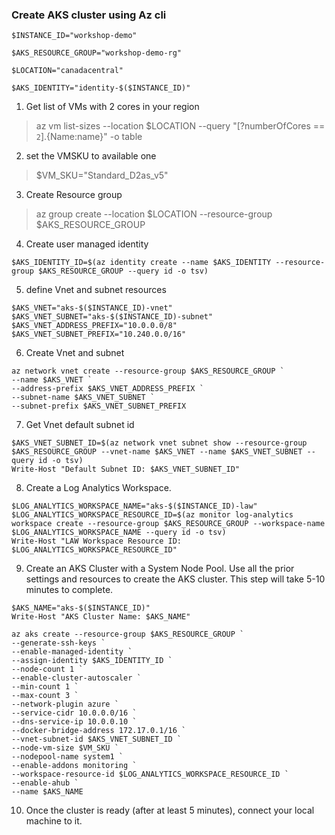 ### Create AKS cluster using Az cli
```
$INSTANCE_ID="workshop-demo"

$AKS_RESOURCE_GROUP="workshop-demo-rg"

$LOCATION="canadacentral"

$AKS_IDENTITY="identity-$($INSTANCE_ID)"
```
1. Get list of VMs with 2 cores in your region

> az vm list-sizes --location $LOCATION --query "[?numberOfCores == ``2``].{Name:name}" -o table

2. set the VMSKU to available one

> $VM_SKU="Standard_D2as_v5"

3. Create Resource group

> az group create --location $LOCATION --resource-group $AKS_RESOURCE_GROUP

4. Create user managed identity

```
$AKS_IDENTITY_ID=$(az identity create --name $AKS_IDENTITY --resource-group $AKS_RESOURCE_GROUP --query id -o tsv)
```

5. define Vnet and subnet resources

```
$AKS_VNET="aks-$($INSTANCE_ID)-vnet"
$AKS_VNET_SUBNET="aks-$($INSTANCE_ID)-subnet"
$AKS_VNET_ADDRESS_PREFIX="10.0.0.0/8"
$AKS_VNET_SUBNET_PREFIX="10.240.0.0/16"
```

6. Create Vnet and subnet
```
az network vnet create --resource-group $AKS_RESOURCE_GROUP `
--name $AKS_VNET `
--address-prefix $AKS_VNET_ADDRESS_PREFIX `
--subnet-name $AKS_VNET_SUBNET `
--subnet-prefix $AKS_VNET_SUBNET_PREFIX
```
7. Get Vnet default subnet id

```
$AKS_VNET_SUBNET_ID=$(az network vnet subnet show --resource-group $AKS_RESOURCE_GROUP --vnet-name $AKS_VNET --name $AKS_VNET_SUBNET --query id -o tsv)
Write-Host "Default Subnet ID: $AKS_VNET_SUBNET_ID"
```

8. Create a Log Analytics Workspace.

```
$LOG_ANALYTICS_WORKSPACE_NAME="aks-$($INSTANCE_ID)-law"
$LOG_ANALYTICS_WORKSPACE_RESOURCE_ID=$(az monitor log-analytics workspace create --resource-group $AKS_RESOURCE_GROUP --workspace-name $LOG_ANALYTICS_WORKSPACE_NAME --query id -o tsv)
Write-Host "LAW Workspace Resource ID: $LOG_ANALYTICS_WORKSPACE_RESOURCE_ID"
```

9.  Create an AKS Cluster with a System Node Pool. Use all the prior settings and resources to create the AKS cluster. 
This step will take 5-10 minutes to complete.

```
$AKS_NAME="aks-$($INSTANCE_ID)"
Write-Host "AKS Cluster Name: $AKS_NAME"
```

```
az aks create --resource-group $AKS_RESOURCE_GROUP `
--generate-ssh-keys `
--enable-managed-identity `
--assign-identity $AKS_IDENTITY_ID `
--node-count 1 `
--enable-cluster-autoscaler `
--min-count 1 `
--max-count 3 `
--network-plugin azure `
--service-cidr 10.0.0.0/16 `
--dns-service-ip 10.0.0.10 `
--docker-bridge-address 172.17.0.1/16 `
--vnet-subnet-id $AKS_VNET_SUBNET_ID `
--node-vm-size $VM_SKU `
--nodepool-name system1 `
--enable-addons monitoring `
--workspace-resource-id $LOG_ANALYTICS_WORKSPACE_RESOURCE_ID `
--enable-ahub `
--name $AKS_NAME
```

10. Once the cluster is ready (after at least 5 minutes), connect your local machine to it.

